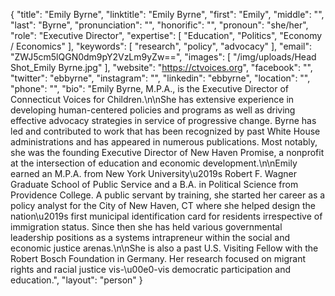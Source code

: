 {
  "title": "Emily Byrne",
  "linktitle": "Emily Byrne",
  "first": "Emily",
  "middle": "",
  "last": "Byrne",
  "pronunciation": "",
  "honorific": "",
  "pronoun": "she/her",
  "role": "Executive Director",
  "expertise": [
    "Education",
    "Politics",
    "Economy / Economics"
  ],
  "keywords": [
    "research",
    "policy",
    "advocacy"
  ],
  "email": "ZWJ5cm5lQGN0dm9pY2VzLm9yZw==",
  "images": [
    "/img/uploads/Head Shot_Emily Byrne.jpg"
  ],
  "website": "https://ctvoices.org",
  "facebook": "",
  "twitter": "ebbyrne",
  "instagram": "",
  "linkedin": "ebbyrne",
  "location": "",
  "phone": "",
  "bio": "Emily Byrne, M.P.A., is the Executive Director of Connecticut Voices for Children.\n\nShe has extensive experience in developing human-centered policies and programs as well as driving effective advocacy strategies in service of progressive change. Byrne has led and contributed to work that has been recognized by past White House administrations and has appeared in numerous publications. Most notably, she was the founding Executive Director of New Haven Promise, a nonprofit at the intersection of education and economic development.\n\nEmily earned an M.P.A. from New York University\u2019s Robert F. Wagner Graduate School of Public Service and a B.A. in Political Science from Providence College. A public servant by training, she started her career as a policy analyst for the City of New Haven, CT where she helped design the nation\u2019s first municipal identification card for residents irrespective of immigration status. Since then she has held various governmental leadership positions as a systems intrapreneur within the social and economic justice arenas.\n\nShe is also a past U.S. Visiting Fellow with the Robert Bosch Foundation in Germany. Her research focused on migrant rights and racial justice vis-\u00e0-vis democratic participation and education.",
  "layout": "person"
}
